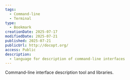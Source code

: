 ```yaml
---
tags:
  - Command-line
  - Terminal
type:
  - Bookmark
creationDate: 2025-07-17
modifiedDate: 2025-07-21
published: 2025-07-21
publicUrl: http://docopt.org/
access: Public
description:
  - language for description of command-line interfaces
---
```


Command-line interface description tool and libraries.
